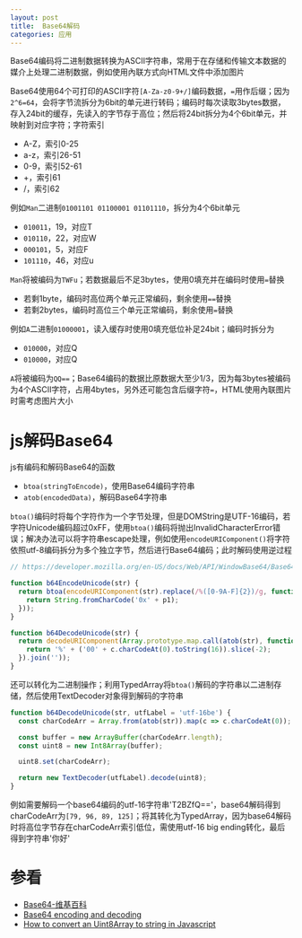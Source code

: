 ```yaml
---
layout: post
title:  Base64解码
categories: 应用
---
```


Base64编码将二进制数据转换为ASCII字符串，常用于在存储和传输文本数据的媒介上处理二进制数据，例如使用內联方式向HTML文件中添加图片

Base64使用64个可打印的ASCII字符`[A-Za-z0-9+/]`编码数据，`=`用作后缀；因为`2^6=64`，会将字节流拆分为6bit的单元进行转码；编码时每次读取3bytes数据，存入24bit的缓存，先读入的字节存于高位；然后将24bit拆分为4个6bit单元，并映射到对应字符；字符索引

+ A-Z，索引0-25
+ a-z，索引26-51
+ 0-9，索引52-61
+ +，索引61
+ /，索引62

例如`Man`二进制`01001101 01100001 01101110`，拆分为4个6bit单元

+ `010011`，19，对应T
+ `010110`，22，对应W
+ `000101`，5，对应F
+ `101110`，46，对应u

`Man`将被编码为`TWFu`；若数据最后不足3bytes，使用0填充并在编码时使用`=`替换

+ 若剩1byte，编码时高位两个单元正常编码，剩余使用`==`替换
+ 若剩2bytes，编码时高位三个单元正常编码，剩余使用`=`替换

例如`A`二进制`01000001`，读入缓存时使用0填充低位补足24bit；编码时拆分为

+ `010000`，对应Q
+ `010000`，对应Q

`A`将被编码为`QQ==`；Base64编码的数据比原数据大至少1/3，因为每3bytes被编码为4个ASCII字符，占用4bytes，另外还可能包含后缀字符`=`，HTML使用內联图片时需考虑图片大小

# js解码Base64
js有编码和解码Base64的函数

+ `btoa(stringToEncode)`，使用Base64编码字符串
+ `atob(encodedData)`，解码Base64字符串

`btoa()`编码时将每个字符作为一个字节处理，但是DOMString是UTF-16编码，若字符Unicode编码超过0xFF，使用`btoa()`编码将抛出InvalidCharacterError错误；解决办法可以将字符串escape处理，例如使用`encodeURIComponent()`将字符依照utf-8编码拆分为多个独立字节，然后进行Base64编码；此时解码使用逆过程

~~~javascript
// https://developer.mozilla.org/en-US/docs/Web/API/WindowBase64/Base64_encoding_and_decoding

function b64EncodeUnicode(str) {
  return btoa(encodeURIComponent(str).replace(/%([0-9A-F]{2})/g, function(match, p1) {
    return String.fromCharCode('0x' + p1);
  }));
}

function b64DecodeUnicode(str) {
  return decodeURIComponent(Array.prototype.map.call(atob(str), function(c) {
    return '%' + ('00' + c.charCodeAt(0).toString(16)).slice(-2);
  }).join(''));
}
~~~

还可以转化为二进制操作；利用TypedArray将`btoa()`解码的字符串以二进制存储，然后使用TextDecoder对象得到解码的字符串

~~~javascript
function b64DecodeUnicode(str, utfLabel = 'utf-16be') {
  const charCodeArr = Array.from(atob(str)).map(c => c.charCodeAt(0));

  const buffer = new ArrayBuffer(charCodeArr.length);
  const uint8 = new Int8Array(buffer);

  uint8.set(charCodeArr);

  return new TextDecoder(utfLabel).decode(uint8);
}
~~~
例如需要解码一个base64编码的utf-16字符串'T2BZfQ=='，base64解码得到charCodeArr为`[79, 96, 89, 125]`；将其转化为TypedArray，因为base64解码时将高位字节存在charCodeArr索引低位，需使用utf-16 big ending转化，最后得到字符串'你好'


# 参看
+ [Base64-维基百科](https://zh.wikipedia.org/wiki/Base64 "Base64")
+ [Base64 encoding and decoding](https://developer.mozilla.org/en-US/docs/Web/API/WindowBase64/Base64_encoding_and_decoding "Base64 encoding and decoding")
+ [How to convert an Uint8Array to string in Javascript](http://ourcodeworld.com/articles/read/164/how-to-convert-an-uint8array-to-string-in-javascript "How to convert an Uint8Array to string in Javascript")
